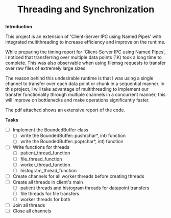 # <p align="center">Threading and Synchronization<p>

**Introduction**

This project is an extension of 'Client-Server IPC using Named Pipes' with integrated multithreading to increase efficiency and improve on the runtime.

While preparing the timing report for 'Client-Server IPC using Named Pipes', I noticed that transferring over multiple data points (1K) took a long time to complete. This was also observable when using filemsg requests to transfer over raw files of extremely large sizes.

The reason behind this undesirable runtime is that I was using a single channel to transfer over each data point or chunk in a sequential manner. In this project, I will take advantage of multithreading to implement our transfer functionality through multiple channels in a concurrent manner; this will improve on bottlenecks and make operations significantly faster.

The pdf attached shows an extensive report of the code. 

**Tasks**

- [ ] Implement the BoundedBuffer class
  - [ ] write the BoundedBuffer::push(char*, int) function
  - [ ] write the BoundedBuffer::pop(char*, int) function
- [ ] Write functions for threads
  - [ ] patient_thread_function
  - [ ] file_thread_function
  - [ ] worker_thread_function
  - [ ] histogram_thread_function
- [ ] Create channels for all worker threads before creating threads
- [ ] Create all threads in client's main
  - [ ] patient threads and histogram threads for datapoint transfers
  - [ ] file threads for file transfers
  - [ ] worker threads for both
- [ ] Join all threads
- [ ] Close all channels
